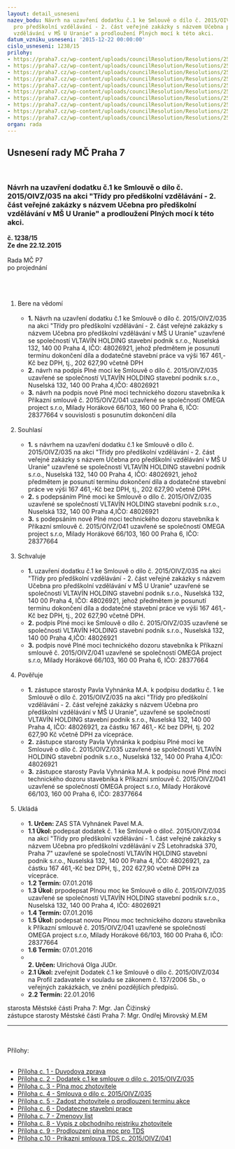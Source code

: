 ```yaml
---
layout: detail_usneseni
nazev_bodu: Návrh na uzavření dodatku č.1 ke Smlouvě o dílo č. 2015/OIVZ/035 na akci  "Třídy
  pro předškolní vzdělávání - 2. část veřejné zakázky s názvem Učebna pro předškolní
  vzdělávání v MŠ U Uranie" a prodloužení Plných mocí k této akci.
datum_vzniku_usneseni: '2015-12-22 00:00:00'
cislo_usneseni: 1238/15
prilohy:
- https://praha7.cz/wp-content/uploads/councilResolution/Resolutions/25611/83-15-p%c5%99%c3%adloha_%c4%8d.1_-_d%c5%afvodov%c3%a1_zpr%c3%a1va.doc
- https://praha7.cz/wp-content/uploads/councilResolution/Resolutions/25611/83-15-p%c5%99%c3%adloha_%c4%8d.2_-_dodatek_%c4%8d._1_ms_u_uranie.doc
- https://praha7.cz/wp-content/uploads/councilResolution/Resolutions/25611/1238_15_pril3.doc
- https://praha7.cz/wp-content/uploads/councilResolution/Resolutions/25611/83-15-p%c5%99%c3%adloha_%c4%8d.4_-_smlouva_-_rada.doc
- https://praha7.cz/wp-content/uploads/councilResolution/Resolutions/25611/1238_15_pril5.pdf
- https://praha7.cz/wp-content/uploads/councilResolution/Resolutions/25611/83-15-p%c5%99%c3%adloha_%c4%8d.6_-_dodate%c4%8dn%c3%a9_stavebn%c3%ad_pr%c3%a1ce.xlsx
- https://praha7.cz/wp-content/uploads/councilResolution/Resolutions/25611/1238_15_pril7.pdf
- https://praha7.cz/wp-content/uploads/councilResolution/Resolutions/25611/83-15-p%c5%99%c3%adloha_%c4%8d.8_-_v%c3%bdpis_z_or.pdf
- https://praha7.cz/wp-content/uploads/councilResolution/Resolutions/25611/83-15-p%c5%99%c3%adloha_%c4%8d.9_-_pln%c3%a1_moc_tds-_u_uranie.doc
- https://praha7.cz/wp-content/uploads/councilResolution/Resolutions/25611/83-15-p%c5%99%c3%adloha_%c4%8d.10_-_p%c5%99%c3%adkazn%c3%ad_smlouva_tds-omega.doc
organ: rada
---
```

<div id="ucUsn_pList" class="usn">
	<span><h2>Usnesení rady MČ Praha 7 </h2>
<br></span><div class="standBody">
<span><h3>Návrh na uzavření dodatku č.1 ke Smlouvě o dílo č. 2015/OIVZ/035 na akci  "Třídy pro předškolní vzdělávání - 2. část veřejné zakázky s názvem Učebna pro předškolní vzdělávání v MŠ U Uranie" a prodloužení Plných mocí k této akci.</h3></span><div class="center">
		<strong>č. 1238/15</strong><br>
	</div>
<div class="center">
		<strong>Ze dne 22.12.2015</strong><br><br>
	</div>Rada MČ P7<br>po projednání<br><br><br><ol>
<br><li>Bere na vědomí <br><ul>
<br><li>
<strong>1.</strong> Návrh na uzavření dodatku č.1 ke Smlouvě o dílo č. 2015/OIVZ/035 na akci "Třídy pro předškolní vzdělávání - 2. část veřejné zakázky s názvem Učebna pro předškolní vzdělávání v MŠ U Uranie" uzavřené se společností VLTAVÍN HOLDING stavební podnik s.r.o., Nuselská 132, 140 00 Praha 4, IČO: 48026921, jehož předmětem je posunutí termínu dokončení díla a dodatečné stavební práce va výši 167 461,-Kč bez DPH, tj., 202 627,90 včetně DPH <br>
</li>
<li>
<strong>2.</strong> návrh na podpis Plné moci ke Smlouvě o dílo č. 2015/OIVZ/035 uzavřené se společností VLTAVÍN HOLDING stavební podnik s.r.o., Nuselská 132, 140 00 Praha 4,IČO: 48026921 <br>
</li>
<li>
<strong>3.</strong> návrh na podpis nové Plné moci technického dozoru stavebníka k Příkazní smlouvě č. 2015/OIVZ/041 uzavřené se společností OMEGA project s.r.o, Milady Horákové 66/103, 160 00 Praha 6, IČO: 28377664 v souvislosti s posunutím dokončení díla</li>
</ul>
<br>
</li>
<li>Souhlasí <br><ul>
<br><li>
<strong>1.</strong> s návrhem na uzavření dodatku č.1 ke Smlouvě o dílo č. 2015/OIVZ/035 na akci "Třídy pro předškolní vzdělávání - 2. část veřejné zakázky s názvem Učebna pro předškolní vzdělávání v MŠ U Uranie" uzavřené se společností VLTAVÍN HOLDING stavební podnik s.r.o., Nuselská 132, 140 00 Praha 4, IČO: 48026921, jehož předmětem je posunutí termínu dokončení díla a dodatečné stavební práce ve výši 167 461,-Kč bez DPH, tj., 202 627,90 včetně DPH. <br>
</li>
<li>
<strong>2.</strong> s podepsáním Plné moci ke Smlouvě o dílo č. 2015/OIVZ/035 uzavřené se společností VLTAVÍN HOLDING stavební podnik s.r.o., Nuselská 132, 140 00 Praha 4,IČO: 48026921 <br>
</li>
<li>
<strong>3.</strong> s podepsáním nové Plné moci technického dozoru stavebníka k Příkazní smlouvě č. 2015/OIVZ/041 uzavřené se společností OMEGA project s.r.o, Milady Horákové 66/103, 160 00 Praha 6, IČO: 28377664</li>
</ul>
<br>
</li>
<li>Schvaluje <br><ul>
<br><li>
<strong>1.</strong> uzavření dodatku č.1 ke Smlouvě o dílo č. 2015/OIVZ/035 na akci "Třídy pro předškolní vzdělávání - 2. část veřejné zakázky s názvem Učebna pro předškolní vzdělávání v MŠ U Uranie" uzavřené se společností VLTAVÍN HOLDING stavební podnik s.r.o., Nuselská 132, 140 00 Praha 4, IČO: 48026921, jehož předmětem je posunutí termínu dokončení díla a dodatečné stavební práce ve výši 167 461,-Kč bez DPH, tj., 202 627,90 včetně DPH. <br>
</li>
<li>
<strong>2.</strong> podpis Plné moci ke Smlouvě o dílo č. 2015/OIVZ/035 uzavřené se společnosti VLTAVÍN HOLDING stavební podnik s.r.o., Nuselská 132, 140 00 Praha 4,IČO: 48026921 <br>
</li>
<li>
<strong>3.</strong> podpis nové Plné moci technického dozoru stavebníka k Příkazní smlouvě č. 2015/OIVZ/041 uzavřené se společností OMEGA project s.r.o, Milady Horákové 66/103, 160 00 Praha 6, IČO: 28377664</li>
</ul>
<br>
</li>
<li>Pověřuje <br><ul>
<br><li>
<strong>1.</strong> zástupce starosty Pavla Vyhnánka M.A. k podpisu dodatku č. 1 ke Smlouvě o dílo č. 2015/OIVZ/035 na akci "Třídy pro předškolní vzdělávání - 2. část veřejné zakázky s názvem Učebna pro předškolní vzdělávání v MŠ U Uranie", uzavřené se společností VLTAVÍN HOLDING stavební podnik s.r.o., Nuselská 132, 140 00 Praha 4, IČO: 48026921, za částku 167 461,- Kč bez DPH, tj. 202 627,90 Kč včetně DPH za vícepráce. <br>
</li>
<li>
<strong>2.</strong> zástupce starosty Pavla Vyhnánka k podpisu Plné moci ke Smlouvě o dílo č. 2015/OIVZ/035 uzavřené se společností VLTAVÍN HOLDING stavební podnik s.r.o., Nuselská 132, 140 00 Praha 4,IČO: 48026921 <br>
</li>
<li>
<strong>3.</strong> zástupce starosty Pavla Vyhnánka M.A. k podpisu nové Plné moci technického dozoru stavebníka k Příkazní smlouvě č. 2015/OIVZ/041 uzavřené se společností OMEGA project s.r.o, Milady Horákové 66/103, 160 00 Praha 6, IČO: 28377664 </li>
</ul>
<br>
</li>
<li>Ukládá <br><ul>
<br><li>
<strong>1. Určen: </strong>ZAS STA Vyhnánek Pavel M.A. <br>
</li>
<li>
<strong>1.1 Úkol: </strong>podepsat dodatek č. 1 ke Smlouvě o díloč. 2015/OIVZ/034 na akci "Třídy pro předškolní vzdělávání - 1. část veřejné zakázky s názvem Učebna pro předškolní vzdělávání v ZŠ Letohradská 370, Praha 7" uzavřené se společností VLTAVÍN HOLDING stavební podnik s.r.o., Nuselská 132, 140 00 Praha 4, IČO: 48026921, za částku 167 461,-Kč bez DPH, tj., 202 627,90 včetně DPH za vícepráce. <br>
</li>
<li>
<strong>1.2 Termín: </strong>07.01.2016 <br>
</li>
<li>
<strong>1.3 Úkol: </strong>prpodepsat Plnou moc ke Smlouvě o dílo č. 2015/OIVZ/035 uzavřené se společností VLTAVÍN HOLDING stavební podnik s.r.o., Nuselská 132, 140 00 Praha 4, IČO: 48026921 <br>
</li>
<li>
<strong>1.4 Termín: </strong>07.01.2016 <br>
</li>
<li>
<strong>1.5 Úkol: </strong>podepsat novou Plnou moc technického dozoru stavebníka k Příkazní smlouvě č. 2015/OIVZ/041 uzavřené se společností OMEGA project s.r.o, Milady Horákové 66/103, 160 00 Praha 6, IČO: 28377664 <br>
</li>
<li>
<strong>1.6 Termín: </strong>07.01.2016 <br>
</li>
<li>
<strong><br>2. Určen: </strong>Ulrichová Olga JUDr. <br>
</li>
<li>
<strong>2.1 Úkol: </strong>zveřejnit Dodatek č.1 ke Smlouvě o dílo č. 2015/OIVZ/034 na Profil zadavatele v souladu se zákonem č. 137/2006 Sb., o veřejných zakázkách, ve znění pozdějších předpisů. <br>
</li>
<li>
<strong>2.2 Termín: </strong>22.01.2016</li>
</ul>
</li>
</ol>starosta Městské části Praha 7: Mgr. Jan Čižinský<br>zástupce starosty Městské části Praha 7: Mgr. Ondřej Mirovský M.EM <br><hr>
<br><br>Přílohy: <br><ul>
<br><li>
<a href="/zdroj.aspx?typ=4&amp;id=69286&amp;sh=-1269184427" target="_blank" title="Odkaz na soubor - 25,5 kB - nové okno">Příloha c. 1 - Duvodova zprava</a> <br>
</li>
<li>
<a href="/zdroj.aspx?typ=4&amp;id=69287&amp;sh=-1269281675" target="_blank" title="Odkaz na soubor - 44 kB - nové okno">Příloha c. 2 - Dodatek c.1 ke smlouve o dilo c. 2015/OIVZ/035</a> <br>
</li>
<li>
<a href="/zdroj.aspx?typ=4&amp;Id=69372&amp;sh=-2032655083" target="_blank" title="Odkaz na soubor - 27,5 kB - nové okno">Příloha c. 3 - Plna moc zhotovitele </a><br>
</li>
<li>
<a href="/zdroj.aspx?typ=4&amp;id=69289&amp;sh=-1268254539" target="_blank" title="Odkaz na soubor - 230,5 kB - nové okno">Příloha c. 4 - Smlouva o dilo c. 2015/OIVZ/035 </a><br>
</li>
<li>
<a href="/zdroj.aspx?typ=4&amp;Id=69373&amp;sh=-2031648459" target="_blank" title="Odkaz na soubor - 145,4 kB - nové okno">Příloha c. 5 - Zadost zhotovitele o prodlouzeni terminu akce </a><br>
</li>
<li>
<a href="/zdroj.aspx?typ=4&amp;id=69291&amp;sh=-524063403" target="_blank" title="Odkaz na soubor - 43,3 kB - nové okno">Příloha c. 6 - Dodatecne stavebni prace</a> <br>
</li>
<li>
<a href="/zdroj.aspx?typ=4&amp;Id=69374&amp;sh=-2031670187" target="_blank" title="Odkaz na soubor - 195,2 kB - nové okno">Příloha c. 7 - Zmenovy list </a><br>
</li>
<li>
<a href="/zdroj.aspx?typ=4&amp;id=69293&amp;sh=-524133739" target="_blank" title="Odkaz na soubor - 58,3 kB - nové okno">Příloha c. 8 - Vypis z obchodniho rejstriku zhotovitele</a> <br>
</li>
<li>
<a href="/zdroj.aspx?typ=4&amp;id=69294&amp;sh=-524101195" target="_blank" title="Odkaz na soubor - 29 kB - nové okno">Příloha c. 9 - Prodlouzeni plna moc pro TDS</a> <br>
</li>
<li>
<a href="/zdroj.aspx?typ=4&amp;id=69295&amp;sh=-524198443" target="_blank" title="Odkaz na soubor - 89 kB - nové okno">Příloha c.10 - Prikazni smlouva TDS c. 2015/OIVZ/041</a> </li>
</ul>
</div>
</div>